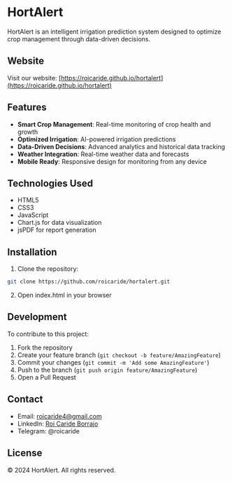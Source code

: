# HortAlert

HortAlert is an intelligent irrigation prediction system designed to optimize crop management through data-driven decisions.

## Website

Visit our website: [https://roicaride.github.io/hortalert](https://roicaride.github.io/hortalert)

## Features

- **Smart Crop Management**: Real-time monitoring of crop health and growth
- **Optimized Irrigation**: AI-powered irrigation predictions
- **Data-Driven Decisions**: Advanced analytics and historical data tracking
- **Weather Integration**: Real-time weather data and forecasts
- **Mobile Ready**: Responsive design for monitoring from any device

## Technologies Used

- HTML5
- CSS3
- JavaScript
- Chart.js for data visualization
- jsPDF for report generation

## Installation

1. Clone the repository:
```bash
git clone https://github.com/roicaride/hortalert.git
```

2. Open index.html in your browser

## Development

To contribute to this project:

1. Fork the repository
2. Create your feature branch (`git checkout -b feature/AmazingFeature`)
3. Commit your changes (`git commit -m 'Add some AmazingFeature'`)
4. Push to the branch (`git push origin feature/AmazingFeature`)
5. Open a Pull Request

## Contact

- Email: roicaride4@gmail.com
- LinkedIn: [Roi Caride Borrajo](https://www.linkedin.com/in/roi-caride-borrajo-1167a4227)
- Telegram: @roicaride

## License

© 2024 HortAlert. All rights reserved. 